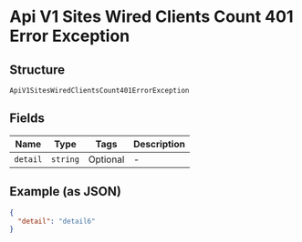 
# Api V1 Sites Wired Clients Count 401 Error Exception

## Structure

`ApiV1SitesWiredClientsCount401ErrorException`

## Fields

| Name | Type | Tags | Description |
|  --- | --- | --- | --- |
| `detail` | `string` | Optional | - |

## Example (as JSON)

```json
{
  "detail": "detail6"
}
```

